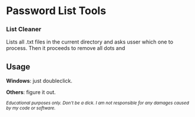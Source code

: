 # Password List Tools
### List Cleaner
Lists all .txt files in the current directory and asks usser which one to process. Then it proceeds to remove all dots and


## Usage
**Windows**: just doubleclick.


**Others**: figure it out.





<sub>_Educational purposes only. Don't be a dick. I am not responsible for any damages caused by my code or software._</sub>

